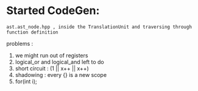 # Started CodeGen:
	ast.ast_node.hpp , inside the TranslationUnit and traversing through function definition
problems :
1) we might run out of registers
2) logical_or and logical_and left to do 
3) short circuit : (1 || x++ || x++)
4) shadowing : every {} is a new scope
5) for(int i);